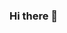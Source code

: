 ### Hi there 👋

<!--
**rafaeldjsm/rafaeldjsm** is a ✨ _special_ ✨ repository because its `README.md` (this file) appears on your GitHub profile.

Here are some ideas to get you started:

- 🔭 I’m currently working on Real Estate Appraiser
- 🌱 I’m currently learning Data Science and Machine Learn
- 💬 Ask me about Math problems
- 📫 How to reach me: [My Linkedin](https://www.linkedin.com/in/engrmonteiro/)
-->
